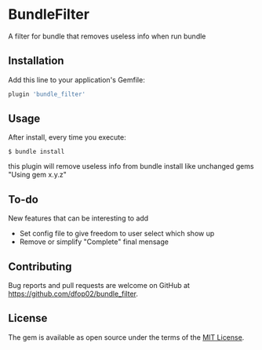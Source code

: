 # BundleFilter

A filter for bundle that removes useless info when run bundle

## Installation

Add this line to your application's Gemfile:

```ruby
plugin 'bundle_filter'
```

## Usage

After install, every time you execute:

    $ bundle install

this plugin will remove useless info from bundle install like unchanged gems "Using gem x.y.z"

## To-do

New features that can be interesting to add
- Set config file to give freedom to user select which show up
- Remove or simplify "Complete" final mensage

## Contributing

Bug reports and pull requests are welcome on GitHub at https://github.com/dfop02/bundle_filter.

## License

The gem is available as open source under the terms of the [MIT License](https://opensource.org/licenses/MIT).
